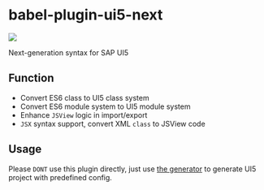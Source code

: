 # babel-plugin-ui5-next

![](https://openui5.org/images/OpenUI5_new_big_side.png)

Next-generation syntax for SAP UI5

## Function

* Convert ES6 class to UI5 class system
* Convert ES6 module system to UI5 module system
* Enhance `JSView` logic in import/export
* `JSX` syntax support, convert XML `class` to JSView code

## Usage

Please `DONT` use this plugin directly, just use [the generator](https://github.com/Soontao/ui5g) to generate UI5 project with predefined config.